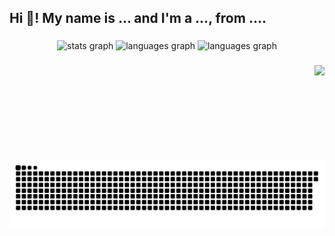 <h2 align="left">Hi 👋! My name is ... and I'm a ..., from ....</h2>

###

<div align="center">
  <img src="https://github-readme-stats.vercel.app/api?username=JustKevinR&hide_title=false&hide_rank=false&show_icons=true&include_all_commits=true&count_private=true&disable_animations=false&theme=dracula&locale=en&hide_border=false" height="150" alt="stats graph"  />
  <img src="https://github-readme-streak-stats.herokuapp.com/?user=JustKevinR&theme=transparent&hide_border=false&card_width=320&langs_count=5&theme=dracula&theme=calm" height="150" alt="languages graph"/>
  <img src="https://github-readme-stats.vercel.app/api/top-langs?username=JustKevinR&locale=en&hide_title=false&layout=compact&card_width=320&langs_count=5&theme=dracula&hide_border=false" height="150" alt="languages graph"  />
</div>

###

<img align="right" height="150" src="https://i.imgflip.com/65efzo.gif"  />

###

###

<br clear="both">
<picture>
  <source media="(prefers-color-scheme: dark)" srcset="https://raw.githubusercontent.com/justkevinr/justkevinr/output/github-snake-dark.svg" />
  <source media="(prefers-color-scheme: light)" srcset="https://raw.githubusercontent.com/justkevinr/justkevinr/output/github-snake.svg" />
  <img alt="github-snake" src="https://raw.githubusercontent.com/justkevinr/justkevinr/output/github-snake.svg" />
</picture>

###
